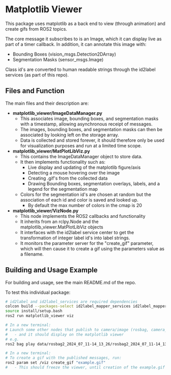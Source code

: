 # Matplotlib Viewer

This package uses matplotlib as a back end to view (through animation) and create gifs from ROS2 topics.

The core message it subscribes to is an Image, which it can display live as part of a timer callback.  In addition, it can annotate this image with:

- Bounding Boxes (vision_msgs.Detection2DArray)
- Segmentation Masks (sensor_msgs.Image)

Class id's are converted to human readable strings through the id2label services (as part of this repo).



## Files and Function

The main files and their description are:

- **matplotlib_viewer/ImageDataManager.py**
  - This associates image, bounding boxes, and segmentation masks with a timestamp, allowing asynchronous receipt of messages.
  - The images, bounding boxes, and segmentation masks can then be associated by looking left on the storage array.
  - Data is collected and stored forever, it should therefore only be used for visualization purposes and run at a limited time scope.
- **matplotlib_viewer/MatPlotLibViz.py**
  - This contains the ImageDataManager object to store data.
  - It then implements functionality such as:
    - Live display and updating of the matplotlib figure/axis
    - Detecting a mouse hovering over the image
    - Creating .gif's from the collected data
    - Drawing Bounding boxes, segmentation overlays, labels, and a legend for the segmentation map
  - Colors for the segmentation id's are chosen at random but the association of each id and color is saved and looked up.  
    - By default the max number of colors in the cmap is 20
- **matplotlib_viewer/VizNode.py**
  - This node implements the ROS2 callbacks and functionality
  - It inherits from an rclpy.Node and the matplotlib_viewer.MatPlotLibViz objects
  - It interfaces with the id2label service center to get the transformation of integer label id's into label strings.
  - It monitors the parameter server for the "create_gif" parameter, which will then cause it to create a gif using the parameters value as a filename.



## Building and Usage Example

For building and usage, see the main README.md of the repo.

To test this individual package:

```bash
# id2label and id2label_services are required dependencies
colcon build --packages-select id2label_mapper_services id2label_mapper matplotlib_viewer
source install/setup.bash
ros2 run matplotlib_viewer viz 

# In a new terminal:
# Launch some other nodes that publish to camera/image (rosbag, camera_publisher, hf_dataset, ...)
#   - and it should display on the matplotlib viewer
# e.g.
ros2 bag play data/rosbag2_2024_07_11-14_13_26/rosbag2_2024_07_11-14_13_26_0.db3

# In a new terminal:
# To create a gif with the published messages, run:
ros2 param set /viz create_gif "example.gif"
#	- This should freeze the viewer, until creation of the example.gif is complete
```

